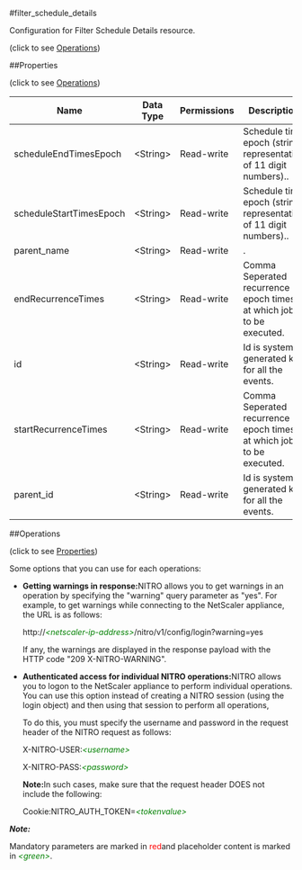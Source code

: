 #filter_schedule_details



Configuration for Filter Schedule Details resource.

<span>(click to see [Operations](#operations))</span>



##Properties 

<span>(click to see [Operations](#operations))</span>





<table><thead><tr><th>Name</th><th>Data Type</th><th>Permissions</th><th>Description</th></tr></thead><tbody><tr><td>scheduleEndTimesEpoch</td><td>&lt;String></td><td>Read-write</td><td>Schedule time epoch (string representation of 11 digit numbers)..</td></tr><tr><td>scheduleStartTimesEpoch</td><td>&lt;String></td><td>Read-write</td><td>Schedule time epoch (string representation of 11 digit numbers)..</td></tr><tr><td>parent_name</td><td>&lt;String></td><td>Read-write</td><td>.</td></tr><tr><td>endRecurrenceTimes</td><td>&lt;String></td><td>Read-write</td><td>Comma Seperated recurrence epoch times at which job is to be executed.</td></tr><tr><td>id</td><td>&lt;String></td><td>Read-write</td><td>Id is system generated key for all the events.</td></tr><tr><td>startRecurrenceTimes</td><td>&lt;String></td><td>Read-write</td><td>Comma Seperated recurrence epoch times at which job is to be executed.</td></tr><tr><td>parent_id</td><td>&lt;String></td><td>Read-write</td><td>Id is system generated key for all the events.</td></tr></tbody></table>

##Operations 

<span>(click to see [Properties](#properties))</span>





Some options that you can use for each operations:

<ul><li><p><b>Getting warnings in response:</b>NITRO allows you to get warnings in an operation by specifying the "warning" query parameter as "yes". For example, to get warnings while connecting to the NetScaler appliance, the URL is as follows:</p><p>http://<span style="color:green;font-style:italic;">&lt;netscaler-ip-address&gt;</span>/nitro/v1/config/login?warning=yes</p><p>If any, the warnings are displayed in the response payload with the HTTP code "209 X-NITRO-WARNING".</p></li><li><p><b>Authenticated access for individual NITRO operations:</b>NITRO allows you to logon to the NetScaler appliance to perform individual operations. You can use this option instead of creating a NITRO session (using the login object) and then using that session to perform all operations,</p><p>To do this, you must specify the username and password in the request header of the NITRO request as follows:</p><p>X-NITRO-USER:<span style="color:green;font-style:italic;">&lt;username&gt;</span></p><p>X-NITRO-PASS:<span style="color:green;font-style:italic;">&lt;password&gt;</span></p><p><b>Note:</b>In such cases, make sure that the request header DOES not include the following:</p><p>Cookie:NITRO_AUTH_TOKEN=<span style="color:green;font-style:italic;">&lt;tokenvalue&gt;</span></p></li></ul>







***Note:*** 

Mandatory parameters are marked in <span style="color:#FF0000;">red</span>and placeholder content is marked in <span style="color:green;font-style:italic">&lt;green&gt;</span>.



